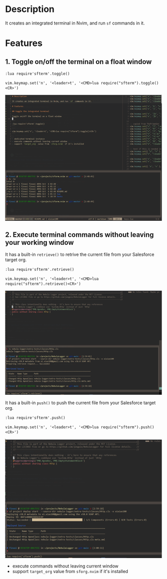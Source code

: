 # Description

It creates an integrated terminal in Nvim, and run `sf` commands in it.

# Features

## 1. Toggle on/off the terminal on a float window

```
:lua require'sfterm'.toggle()
```
```
vim.keymap.set('n', '<leader>t', '<CMD>lua require("sfterm").toggle()<CR>')
```

![pic1](./pics/1.png)

## 2. Execute terminal commands without leaving your working window

It has a built-in `retrieve()` to retrive the current file from your Salesforce target org.

```
:lua require'sfterm'.retrieve()
```
```
vim.keymap.set('n', '<leader>t', '<CMD>lua require("sfterm").retrieve()<CR>')
```

![pic2](./pics/2.png)

It has a built-in `push()` to push the current file from your Salesforce target org.

```
:lua require'sfterm'.push()
```
```
vim.keymap.set('n', '<leader>t', '<CMD>lua require("sfterm").push()<CR>')
```

![pic3](./pics/3.png)

- execute commands without leaving current window
- support `target_org` value from `sforg.nvim` if it's installed
